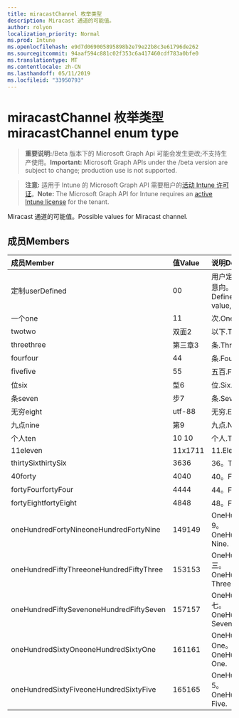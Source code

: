 ```yaml
---
title: miracastChannel 枚举类型
description: Miracast 通道的可能值。
author: rolyon
localization_priority: Normal
ms.prod: Intune
ms.openlocfilehash: e9d7d069005895898b2e79e22b8c3e61796de262
ms.sourcegitcommit: 94aaf594c881c02f353c6a417460cdf783a0bfe0
ms.translationtype: MT
ms.contentlocale: zh-CN
ms.lasthandoff: 05/11/2019
ms.locfileid: "33950793"
---
```

# <a name="miracastchannel-enum-type"></a><span data-ttu-id="cecbf-103">miracastChannel 枚举类型</span><span class="sxs-lookup"><span data-stu-id="cecbf-103">miracastChannel enum type</span></span>

> <span data-ttu-id="cecbf-104">**重要说明:**/Beta 版本下的 Microsoft Graph Api 可能会发生更改;不支持生产使用。</span><span class="sxs-lookup"><span data-stu-id="cecbf-104">**Important:** Microsoft Graph APIs under the /beta version are subject to change; production use is not supported.</span></span>

> <span data-ttu-id="cecbf-105">**注意:** 适用于 Intune 的 Microsoft Graph API 需要租户的[活动 Intune 许可证](https://go.microsoft.com/fwlink/?linkid=839381)。</span><span class="sxs-lookup"><span data-stu-id="cecbf-105">**Note:** The Microsoft Graph API for Intune requires an [active Intune license](https://go.microsoft.com/fwlink/?linkid=839381) for the tenant.</span></span>

<span data-ttu-id="cecbf-106">Miracast 通道的可能值。</span><span class="sxs-lookup"><span data-stu-id="cecbf-106">Possible values for Miracast channel.</span></span>

## <a name="members"></a><span data-ttu-id="cecbf-107">成员</span><span class="sxs-lookup"><span data-stu-id="cecbf-107">Members</span></span>
|<span data-ttu-id="cecbf-108">成员</span><span class="sxs-lookup"><span data-stu-id="cecbf-108">Member</span></span>|<span data-ttu-id="cecbf-109">值</span><span class="sxs-lookup"><span data-stu-id="cecbf-109">Value</span></span>|<span data-ttu-id="cecbf-110">说明</span><span class="sxs-lookup"><span data-stu-id="cecbf-110">Description</span></span>|
|:---|:---|:---|
|<span data-ttu-id="cecbf-111">定制</span><span class="sxs-lookup"><span data-stu-id="cecbf-111">userDefined</span></span>|<span data-ttu-id="cecbf-112">0</span><span class="sxs-lookup"><span data-stu-id="cecbf-112">0</span></span>|<span data-ttu-id="cecbf-113">用户定义, 默认值, 无意向。</span><span class="sxs-lookup"><span data-stu-id="cecbf-113">User Defined, default value, no intent.</span></span>|
|<span data-ttu-id="cecbf-114">一个</span><span class="sxs-lookup"><span data-stu-id="cecbf-114">one</span></span>|<span data-ttu-id="cecbf-115">1</span><span class="sxs-lookup"><span data-stu-id="cecbf-115">1</span></span>|<span data-ttu-id="cecbf-116">次.</span><span class="sxs-lookup"><span data-stu-id="cecbf-116">One.</span></span>|
|<span data-ttu-id="cecbf-117">two</span><span class="sxs-lookup"><span data-stu-id="cecbf-117">two</span></span>|<span data-ttu-id="cecbf-118">双面</span><span class="sxs-lookup"><span data-stu-id="cecbf-118">2</span></span>|<span data-ttu-id="cecbf-119">以下.</span><span class="sxs-lookup"><span data-stu-id="cecbf-119">Two.</span></span>|
|<span data-ttu-id="cecbf-120">three</span><span class="sxs-lookup"><span data-stu-id="cecbf-120">three</span></span>|<span data-ttu-id="cecbf-121">第三章</span><span class="sxs-lookup"><span data-stu-id="cecbf-121">3</span></span>|<span data-ttu-id="cecbf-122">条.</span><span class="sxs-lookup"><span data-stu-id="cecbf-122">Three.</span></span>|
|<span data-ttu-id="cecbf-123">four</span><span class="sxs-lookup"><span data-stu-id="cecbf-123">four</span></span>|<span data-ttu-id="cecbf-124">4</span><span class="sxs-lookup"><span data-stu-id="cecbf-124">4</span></span>|<span data-ttu-id="cecbf-125">条.</span><span class="sxs-lookup"><span data-stu-id="cecbf-125">Four.</span></span>|
|<span data-ttu-id="cecbf-126">five</span><span class="sxs-lookup"><span data-stu-id="cecbf-126">five</span></span>|<span data-ttu-id="cecbf-127">5</span><span class="sxs-lookup"><span data-stu-id="cecbf-127">5</span></span>|<span data-ttu-id="cecbf-128">五百.</span><span class="sxs-lookup"><span data-stu-id="cecbf-128">Five.</span></span>|
|<span data-ttu-id="cecbf-129">位</span><span class="sxs-lookup"><span data-stu-id="cecbf-129">six</span></span>|<span data-ttu-id="cecbf-130">型</span><span class="sxs-lookup"><span data-stu-id="cecbf-130">6</span></span>|<span data-ttu-id="cecbf-131">位.</span><span class="sxs-lookup"><span data-stu-id="cecbf-131">Six.</span></span>|
|<span data-ttu-id="cecbf-132">条</span><span class="sxs-lookup"><span data-stu-id="cecbf-132">seven</span></span>|<span data-ttu-id="cecbf-133">步</span><span class="sxs-lookup"><span data-stu-id="cecbf-133">7</span></span>|<span data-ttu-id="cecbf-134">条.</span><span class="sxs-lookup"><span data-stu-id="cecbf-134">Seven.</span></span>|
|<span data-ttu-id="cecbf-135">无穷</span><span class="sxs-lookup"><span data-stu-id="cecbf-135">eight</span></span>|<span data-ttu-id="cecbf-136">utf-8</span><span class="sxs-lookup"><span data-stu-id="cecbf-136">8</span></span>|<span data-ttu-id="cecbf-137">无穷.</span><span class="sxs-lookup"><span data-stu-id="cecbf-137">Eight.</span></span>|
|<span data-ttu-id="cecbf-138">九点</span><span class="sxs-lookup"><span data-stu-id="cecbf-138">nine</span></span>|<span data-ttu-id="cecbf-139">第</span><span class="sxs-lookup"><span data-stu-id="cecbf-139">9</span></span>|<span data-ttu-id="cecbf-140">九点.</span><span class="sxs-lookup"><span data-stu-id="cecbf-140">Nine.</span></span>|
|<span data-ttu-id="cecbf-141">个人</span><span class="sxs-lookup"><span data-stu-id="cecbf-141">ten</span></span>|<span data-ttu-id="cecbf-142">10 </span><span class="sxs-lookup"><span data-stu-id="cecbf-142">10</span></span>|<span data-ttu-id="cecbf-143">个人.</span><span class="sxs-lookup"><span data-stu-id="cecbf-143">Ten.</span></span>|
|<span data-ttu-id="cecbf-144">11</span><span class="sxs-lookup"><span data-stu-id="cecbf-144">eleven</span></span>|<span data-ttu-id="cecbf-145">11x17</span><span class="sxs-lookup"><span data-stu-id="cecbf-145">11</span></span>|<span data-ttu-id="cecbf-146">11.</span><span class="sxs-lookup"><span data-stu-id="cecbf-146">Eleven.</span></span>|
|<span data-ttu-id="cecbf-147">thirtySix</span><span class="sxs-lookup"><span data-stu-id="cecbf-147">thirtySix</span></span>|<span data-ttu-id="cecbf-148">36</span><span class="sxs-lookup"><span data-stu-id="cecbf-148">36</span></span>|<span data-ttu-id="cecbf-149">36。</span><span class="sxs-lookup"><span data-stu-id="cecbf-149">Thirty-Six.</span></span>|
|<span data-ttu-id="cecbf-150">40</span><span class="sxs-lookup"><span data-stu-id="cecbf-150">forty</span></span>|<span data-ttu-id="cecbf-151">40</span><span class="sxs-lookup"><span data-stu-id="cecbf-151">40</span></span>|<span data-ttu-id="cecbf-152">40。</span><span class="sxs-lookup"><span data-stu-id="cecbf-152">Forty.</span></span>|
|<span data-ttu-id="cecbf-153">fortyFour</span><span class="sxs-lookup"><span data-stu-id="cecbf-153">fortyFour</span></span>|<span data-ttu-id="cecbf-154">44</span><span class="sxs-lookup"><span data-stu-id="cecbf-154">44</span></span>|<span data-ttu-id="cecbf-155">44。</span><span class="sxs-lookup"><span data-stu-id="cecbf-155">Forty-Four.</span></span>|
|<span data-ttu-id="cecbf-156">fortyEight</span><span class="sxs-lookup"><span data-stu-id="cecbf-156">fortyEight</span></span>|<span data-ttu-id="cecbf-157">48</span><span class="sxs-lookup"><span data-stu-id="cecbf-157">48</span></span>|<span data-ttu-id="cecbf-158">48。</span><span class="sxs-lookup"><span data-stu-id="cecbf-158">Forty-Eight.</span></span>|
|<span data-ttu-id="cecbf-159">oneHundredFortyNine</span><span class="sxs-lookup"><span data-stu-id="cecbf-159">oneHundredFortyNine</span></span>|<span data-ttu-id="cecbf-160">149</span><span class="sxs-lookup"><span data-stu-id="cecbf-160">149</span></span>|<span data-ttu-id="cecbf-161">OneHundredForty-9。</span><span class="sxs-lookup"><span data-stu-id="cecbf-161">OneHundredForty-Nine.</span></span>|
|<span data-ttu-id="cecbf-162">oneHundredFiftyThree</span><span class="sxs-lookup"><span data-stu-id="cecbf-162">oneHundredFiftyThree</span></span>|<span data-ttu-id="cecbf-163">153</span><span class="sxs-lookup"><span data-stu-id="cecbf-163">153</span></span>|<span data-ttu-id="cecbf-164">OneHundredFifty-三。</span><span class="sxs-lookup"><span data-stu-id="cecbf-164">OneHundredFifty-Three.</span></span>|
|<span data-ttu-id="cecbf-165">oneHundredFiftySeven</span><span class="sxs-lookup"><span data-stu-id="cecbf-165">oneHundredFiftySeven</span></span>|<span data-ttu-id="cecbf-166">157</span><span class="sxs-lookup"><span data-stu-id="cecbf-166">157</span></span>|<span data-ttu-id="cecbf-167">OneHundredFifty-七。</span><span class="sxs-lookup"><span data-stu-id="cecbf-167">OneHundredFifty-Seven.</span></span>|
|<span data-ttu-id="cecbf-168">oneHundredSixtyOne</span><span class="sxs-lookup"><span data-stu-id="cecbf-168">oneHundredSixtyOne</span></span>|<span data-ttu-id="cecbf-169">161</span><span class="sxs-lookup"><span data-stu-id="cecbf-169">161</span></span>|<span data-ttu-id="cecbf-170">OneHundredSixty-One。</span><span class="sxs-lookup"><span data-stu-id="cecbf-170">OneHundredSixty-One.</span></span>|
|<span data-ttu-id="cecbf-171">oneHundredSixtyFive</span><span class="sxs-lookup"><span data-stu-id="cecbf-171">oneHundredSixtyFive</span></span>|<span data-ttu-id="cecbf-172">165</span><span class="sxs-lookup"><span data-stu-id="cecbf-172">165</span></span>|<span data-ttu-id="cecbf-173">OneHundredSixty-5。</span><span class="sxs-lookup"><span data-stu-id="cecbf-173">OneHundredSixty-Five.</span></span>|




